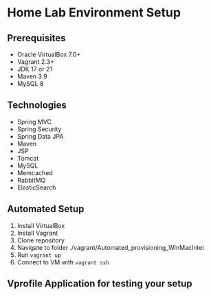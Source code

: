 # Home Lab Environment Setup

## Prerequisites
- Oracle VirtualBox 7.0+
- Vagrant 2.3+
- JDK 17 or 21
- Maven 3.9
- MySQL 8

## Technologies
- Spring MVC
- Spring Security
- Spring Data JPA
- Maven
- JSP
- Tomcat
- MySQL
- Memcached
- RabbitMQ
- ElasticSearch

## Automated Setup
1. Install VirtualBox
2. Install Vagrant
3. Clone repository
4. Navigate to folder ./vagrant/Automated_provisioning_WinMacIntel
5. Run `vagrant up`
6. Connect to VM with `vagrant ssh`

## Vprofile Application for testing your setup

